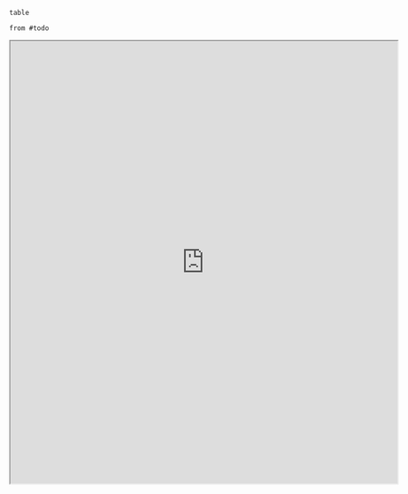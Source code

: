 
```dataview
table 

from #todo
```

<iframe src="https://github.com/Anirudh025/ParagonHero_Obsidian" width=700 height = 800></iframe>
